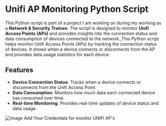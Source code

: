 # Unifi AP Monitoring Python Script

This Python script is part of a project I am working on during my working as a **Network & Security Trainee**. The script is designed to monitor **Unifi Access Points (APs)** and provides insights into the connection status and data consumption of devices connected to the network.,This Python script helps monitor Unifi Access Points (APs) by tracking the connection status of devices. It shows when a device connects or disconnects from the AP and provides data usage statistics for each device.

## Features

- **Device Connection Status**: Tracks when a device connects or disconnects from the Unifi Access Point.
- **Data Consumption**: Monitors how much data each connected device has consumed over time.
- **Real-time Monitoring**: Provides real-time updates of device status and data usage.

![image](https://github.com/user-attachments/assets/ea26e358-451d-4f6e-9d44-e27907a22fbb)
Add Your Credentials for monitor UNIFI AP's 

